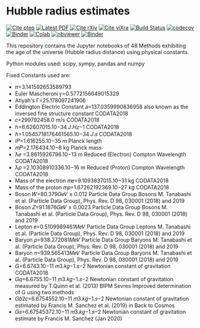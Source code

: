 # Hubble radius estimates

[![Cite ptep](https://img.shields.io/badge/PP-57-12-yellow.svg?style=flat)](http://www.ptep-online.com/2019/PP-57-12.PDF)
[![Latest PDF](https://img.shields.io/badge/PDF-latest-red.svg?style=flat)](http://www.ptep-online.com/2019/PP-57-12.PDF)
[![Cite rXiv](https://img.shields.io/badge/rXiv-1904.0218-orange.svg?style=flat)](http://rxiv.org/abs/1904.0218)
[![Cite viXra](https://img.shields.io/badge/viXra-1811.0146-green.svg?style=flat)](http://vixra.org/pdf/1811.0146v8.pdf)
[![Build Status](https://travis-ci.org/LaGuer/universe-age.svg?branch=master)](https://travis-ci.org/LaGuer/universe-age) 
[![codecov](https://codecov.io/gh/LaGuer/universe-age/branch/master/graph/badge.svg)](https://codecov.io/gh/LaGuer/universe-age)
[![Binder](https://mybinder.org/badge_logo.svg)](https://mybinder.org/v2/gh/LaGuer/hubble-radius/master)
[![Colab](https://colab.research.google.com/assets/colab-badge.svg)](https://colab.research.google.com/github/laguer/universe-age/blob/master/universe-age.ipynb)
[![nbviewer](https://img.shields.io/badge/view%20on-nbviewer-brightgreen.svg)](https://nbviewer.jupyter.org/github/LaGuer/hubble-radius/blob/master/hubble-radius.ipynb)
[![Binder](https://mybinder.org/badge.svg)](https://mybinder.org/v2/gh/LaGuer/hubble-radius/master?urlpath=lab%2Ftree%2Fhubble-radius.ipynb)

This repository contains the Jupyter notebooks of 48 Methods exhibiting the age of the universe (Hubble radius distance) using physical constants.

Python modules used: scipy, sympy, pandas and numpy

Fixed Constants used are:

* 𝜋=3.141592653589793 
* Euler Mascheroni  𝛾=0.5772156649015329 
* Atiyah's  Γ=25.178097241906 
* Eddington Electric Constant  𝑎=137.0359990836958  also known as the inversed fine structure constant CODATA2018
* 𝑐=299792458.0  m/s CODATA2018
* ℎ=6.62607015.10−34   𝐽.𝐻𝑧−1  CODATA2018
* ℏ=1.0545718176461565.10−34   𝐽.𝑠  CODATA2018
* 𝑙𝑃=1.616255.10−35  m Planck length
* 𝑚𝑃=2.176434.10−8  kg Planck mass
* ƛ𝑒 =3.8615926796.10−13 m Reduced (Electron) Compton Wavelength CODATA2018
* ƛ𝑝 =2.10308910336.10−16 m Reduced (Proton) Compton Wavelength CODATA2018
* Mass of the electron  𝑚𝑒=9.1093837015.10−31  kg CODATA2018
* Mass of the proton  𝑚𝑝=1.67262192369.10−27  kg CODATA2018
* Boson  𝑊=80.379𝐺𝑒𝑉  ± 0.012 Particle Data Group Bosons M. Tanabashi et al. (Particle Data Group), Phys. Rev. D 98, 030001 (2018) and 2019
* Boson  𝑍=91.1876𝐺𝑒𝑉  ± 0.0023 Particle Data Group Bosons M. Tanabashi et al. (Particle Data Group), Phys. Rev. D 98, 030001 (2018) and 2019
* Lepton  𝑒=0.5109989461𝑀𝑒𝑉  Particle Data Group Leptons M. Tanabashi et al. (Particle Data Group), Phys. Rev. D 98, 030001 (2018) and 2019
* Baryon  𝑝=938.272081𝑀𝑒𝑉  Particle Data Group Baryons M. Tanabashi et al. (Particle Data Group), Phys. Rev. D 98, 030001 (2018) and 2019
* Baryon  𝑛=939.565413𝑀𝑒𝑉  Particle Data Group Baryons M. Tanabashi et al. (Particle Data Group), Phys. Rev. D 98, 030001 (2018) and 2019
* 𝐺=6.6743.10−11   𝑚3.𝑘𝑔−1.𝑠−2  Newtonian constant of gravitation CODATA2018
* 𝐺𝑞=6.6755.10−11   𝑚3.𝑘𝑔−1.𝑠−2  Newtonian constant of gravitation measured by T.Quinn et al. (2013) BIPM Sevres Improved determination of G using two methods
* 𝐺𝑏2𝑐=6.6754552.10−11   𝑚3.𝑘𝑔−1.𝑠−2  Newtonian constant of gravitation estimated by Francis M. Sanchez et al. (2019) in Back to Cosmos
* 𝐺𝑠=6.67545372.10−11   𝑚3.𝑘𝑔−1.𝑠−2  Newtonian constant of gravitation estimate by Francis M. Sanchez (Jan 2020)
